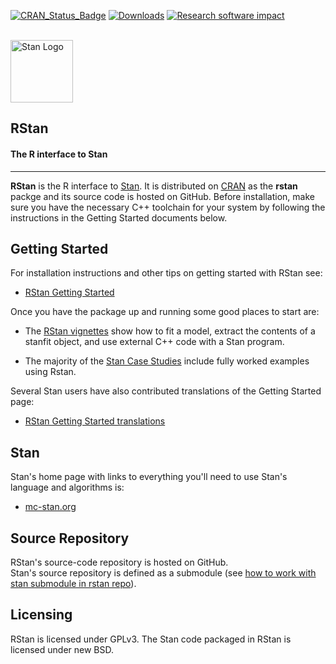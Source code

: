 [![CRAN\_Status\_Badge](http://www.r-pkg.org/badges/version/rstan?color=blue)](http://cran.r-project.org/package=rstan)
[![Downloads](http://cranlogs.r-pkg.org/badges/rstan?color=blue)](http://cran.rstudio.com/package=rstan)
[![Research software impact](http://depsy.org/api/package/cran/rstan/badge.svg)](http://depsy.org/package/r/rstan)

<br>
<div style="text-align:left">
<span><a href="http://mc-stan.org">
<img src="https://raw.githubusercontent.com/stan-dev/logos/master/logo_tm.png" width=100 alt="Stan Logo"/></a><h2><strong>RStan</strong></h2><h4>The R interface to Stan</h4></span>
</div>

-----
**RStan** is the R interface to [Stan](https://mc-stan.org). It is distributed on
[CRAN](https://CRAN.R-project.org/package=rstan) as the **rstan** packge and its
source code is hosted on GitHub. Before installation, make sure you have the
necessary C++ toolchain for your system by following the instructions in the
Getting Started documents below.

## Getting Started

For installation instructions and other tips on getting started with RStan see:

* [RStan Getting Started](https://github.com/stan-dev/rstan/wiki/RStan-Getting-Started)

Once you have the package up and running some good places to start are: 

* The [RStan vignettes](https://mc-stan.org/rstan/articles/) show how to fit a
model, extract the contents of a stanfit object, and use external C++ code with
a Stan program.

* The majority of the [Stan Case Studies](https://mc-stan.org/users/documentation/case-studies.html) include fully worked examples using Rstan.

Several Stan users have also contributed translations of the Getting Started page:

* [RStan Getting Started translations](https://github.com/stan-dev/rstan/#getting-started)


## Stan

Stan's home page with links to everything you'll need to use Stan's language and algorithms is:

* [mc-stan.org](https://mc-stan.org) 

## Source Repository

RStan's source-code repository is hosted on GitHub.  
Stan's source repository is defined as a submodule (see [how to work with stan submodule in rstan repo](https://github.com/stan-dev/rstan/wiki/How-to-work-with-the-stan-submodule-in-rstan-repo%3F)).

## Licensing

RStan is licensed under GPLv3. The Stan code packaged in RStan is licensed under new BSD.
